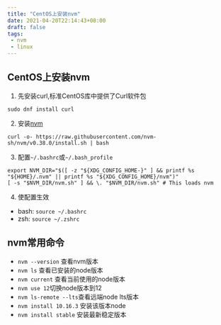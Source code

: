 ```yaml
---
title: "CentOS上安装nvm"
date: 2021-04-20T22:14:43+08:00
draft: false
tags:
 - nvm
 - linux
---
```

## CentOS上安装nvm
1. 先安装curl,标准CentOS库中提供了Curl软件包
```shell
sudo dnf install curl
```
2. 安装[nvm](https://github.com/nvm-sh/nvm)
```shell
curl -o- https://raw.githubusercontent.com/nvm-sh/nvm/v0.38.0/install.sh | bash
```
3. 配置`~/.bashrc`或`~/.bash_profile`
```shell
export NVM_DIR="$([ -z "${XDG_CONFIG_HOME-}" ] && printf %s "${HOME}/.nvm" || printf %s "${XDG_CONFIG_HOME}/nvm")"
[ -s "$NVM_DIR/nvm.sh" ] && \. "$NVM_DIR/nvm.sh" # This loads nvm
```
4. 使配置生效
- bash: `source ~/.bashrc`
- zsh: `source ~/.zshrc`
  
## nvm常用命令
- `nvm --version` 查看nvm版本
- `nvm ls` 查看已安装的node版本
- `nvm current` 查看当前使用的node版本
- `nvm use 12`切换node版本到12
- `nvm ls-remote --lts`查看远端node lts版本
- `nvm install 10.16.3` 安装该版本node
- `nvm install stable` 安装最新稳定版本